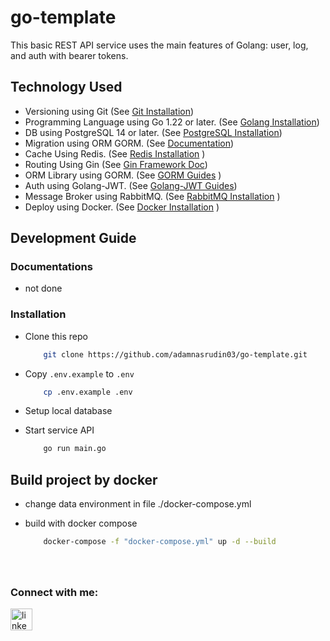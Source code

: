 # go-template
 This basic REST API service uses the main features of Golang: user, log, and auth with bearer tokens.

## Technology Used
- Versioning using Git (See [Git Installation](https://git-scm.com/book/en/v2/Getting-Started-Installing-Git))
- Programming Language using Go 1.22 or later. (See [Golang Installation](https://golang.org/doc/install))
- DB using PostgreSQL 14 or later. (See [PostgreSQL Installation](https://www.postgresql.org/download/))
- Migration using ORM GORM. (See [Documentation](https://gorm.io/docs/migration.html))
- Cache Using Redis. (See [Redis Installation](https://redis.io/docs/latest/operate/oss_and_stack/install/install-redis/) )
- Routing Using Gin (See [Gin Framework Doc](https://gin-gonic.com/docs/quickstart/))
- ORM Library using GORM. (See [GORM Guides](https://gorm.io/docs/index.html) )
- Auth using Golang-JWT. (See [Golang-JWT Guides](https://github.com/golang-jwt/jwt))
- Message Broker using RabbitMQ. (See [RabbitMQ Installation](https://www.rabbitmq.com/docs/download/) )
- Deploy using Docker. (See [Docker Installation](https://docs.docker.com/desktop/) )


## Development Guide

### Documentations
- not done

### Installation
- Clone this repo

    ```sh
        git clone https://github.com/adamnasrudin03/go-template.git
    ```

- Copy `.env.example` to `.env`

    ```sh
        cp .env.example .env
    ```
- Setup local database
- Start service API
    ```sh
        go run main.go
    ```

## Build project by docker
- change data environment in file ./docker-compose.yml
- build with docker compose

    ```sh
        docker-compose -f "docker-compose.yml" up -d --build 
    ```


###

<br clear="both">
<h3 align="left">Connect with me:</h3>
<div align="left">
  <a href="https://www.linkedin.com/in/adam-nasrudin/" target="_blank">
    <img src="https://img.shields.io/static/v1?message=LinkedIn&logo=linkedin&label=&color=0077B5&logoColor=white&labelColor=&style=for-the-badge" height="35" alt="linkedin logo"  />
  </a>
</div>

###